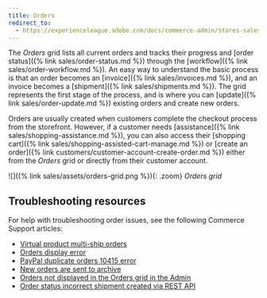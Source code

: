 ```yaml
---
title: Orders
redirect_to:
  - https://experienceleague.adobe.com/docs/commerce-admin/stores-sales/order-management/orders/orders.html
---
```


The _Orders_ grid lists all current orders and tracks their progress and [order status]({% link sales/order-status.md %}) through the [workflow]({% link sales/order-workflow.md %}). An easy way to understand the basic process is that an order becomes an [invoice]({% link sales/invoices.md %}), and an invoice becomes a [shipment]({% link sales/shipments.md %}). The grid represents the first stage of the process, and is where you can [update]({% link sales/order-update.md %}) existing orders and create new orders.

Orders are usually created when customers complete the checkout process from the storefront. However, if a customer needs [assistance]({% link sales/shopping-assistance.md %}), you can also access their [shopping cart]({% link sales/shopping-assisted-cart-manage.md %}) or [create an order]({% link customers/customer-account-create-order.md %}) either from the _Orders_ grid or directly from their customer account.

![]({% link sales/assets/orders-grid.png %}){: .zoom}
_Orders grid_

## Troubleshooting resources

For help with troubleshooting order issues, see the following Commerce Support articles:

- [Virtual product multi-ship orders](https://support.magento.com/hc/en-us/articles/360044461831)
- [Orders display error](https://support.magento.com/hc/en-us/articles/360046802271)
- [PayPal duplicate orders 10415 error](https://support.magento.com/hc/en-us/articles/360050572151)
- [New orders are sent to archive](https://support.magento.com/hc/en-us/articles/360026405051)
- [Orders not displayed in the Orders grid in the Admin](https://support.magento.com/hc/en-us/articles/360025277272)
- [Order status incorrect shipment created via REST API](https://support.magento.com/hc/en-us/articles/360050518952)